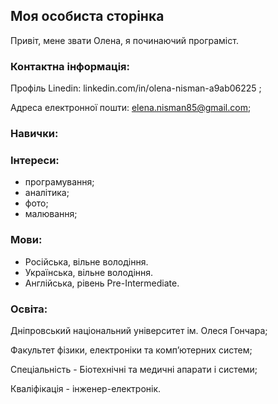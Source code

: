   
##  Моя особиста сторінка
Привіт, мене звати  Олена,  я починаючий  програміст.

### Контактна інформація:

Профіль Linedin:
linkedin.com/in/olena-nisman-a9ab06225 ;

Адреса електронної пошти:
elena.nisman85@gmail.com;

### Навички:

### Інтереси:

- програмування;
- аналітика;
- фото;
- малювання;

### Мови:

- Російська, вільне володіння.
- Українська, вільне володіння.
- Англійська, рівень Pre-Intermediate.

### Освіта:

Дніпровський національний університет ім. Олеся Гончара;

Факультет фізики, електроніки та комп’ютерних систем;

Спеціальність - Біотехнічні та медичні апарати і системи;

Кваліфікація - інженер-електронік.
